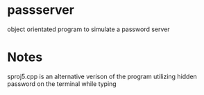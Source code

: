 # passserver
object orientated program to simulate a password server 
# Notes
sproj5.cpp is an alternative verison of the program utilizing hidden password on the terminal while typing 
